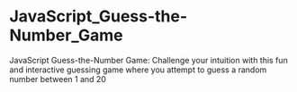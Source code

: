 # JavaScript_Guess-the-Number_Game
 JavaScript Guess-the-Number Game: Challenge your intuition with this fun and interactive guessing game where you attempt to guess a random number between 1 and 20
